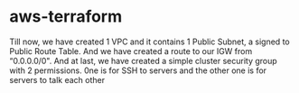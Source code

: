 # aws-terraform

Till now, we have created 1 VPC and it contains 1 Public Subnet, a signed to Public Route Table. And we have created a route to our IGW from “0.0.0.0/0". And at last, we have created a simple cluster security group with 2 permissions. 0ne is for SSH to servers and the other one is for servers to talk each other
